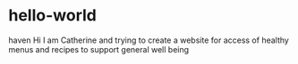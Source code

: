 # hello-world
haven 
Hi I am Catherine and trying to create a website for access of healthy menus and recipes to support general well being
